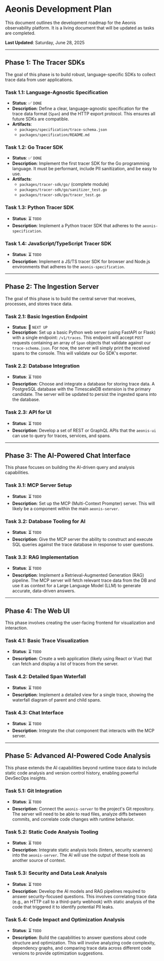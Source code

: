 # Aeonis Development Plan

This document outlines the development roadmap for the Aeonis observability platform. It is a living document that will be updated as tasks are completed.

**Last Updated**: Saturday, June 28, 2025

---

## Phase 1: The Tracer SDKs

The goal of this phase is to build robust, language-specific SDKs to collect trace data from user applications.

### Task 1.1: Language-Agnostic Specification

-   **Status**: ✅ `DONE`
-   **Description**: Define a clear, language-agnostic specification for the trace data format (`Span`) and the HTTP export protocol. This ensures all future SDKs are compatible.
-   **Artifacts**:
    -   `packages/specification/trace-schema.json`
    -   `packages/specification/README.md`

### Task 1.2: Go Tracer SDK

-   **Status**: ✅ `DONE`
-   **Description**: Implement the first tracer SDK for the Go programming language. It must be performant, include PII sanitization, and be easy to use.
-   **Artifacts**:
    -   `packages/tracer-sdk/go/` (complete module)
    -   `packages/tracer-sdk/go/sanitizer_test.go`
    -   `packages/tracer-sdk/go/tracer_test.go`

### Task 1.3: Python Tracer SDK

-   **Status**: ⏳ `TODO`
-   **Description**: Implement a Python tracer SDK that adheres to the `aeonis-specification`.

### Task 1.4: JavaScript/TypeScript Tracer SDK

-   **Status**: ⏳ `TODO`
-   **Description**: Implement a JS/TS tracer SDK for browser and Node.js environments that adheres to the `aeonis-specification`.

---

## Phase 2: The Ingestion Server

The goal of this phase is to build the central server that receives, processes, and stores trace data.

### Task 2.1: Basic Ingestion Endpoint

-   **Status**: 🚧 `NEXT UP`
-   **Description**: Set up a basic Python web server (using FastAPI or Flask) with a single endpoint: `/v1/traces`. This endpoint will accept `POST` requests containing an array of `Span` objects that validate against our `trace-schema.json`. For now, the server will simply print the received spans to the console. This will validate our Go SDK's exporter.

### Task 2.2: Database Integration

-   **Status**: ⏳ `TODO`
-   **Description**: Choose and integrate a database for storing trace data. A PostgreSQL database with the TimescaleDB extension is the primary candidate. The server will be updated to persist the ingested spans into the database.

### Task 2.3: API for UI

-   **Status**: ⏳ `TODO`
-   **Description**: Develop a set of REST or GraphQL APIs that the `aeonis-ui` can use to query for traces, services, and spans.

---

## Phase 3: The AI-Powered Chat Interface

This phase focuses on building the AI-driven query and analysis capabilities.

### Task 3.1: MCP Server Setup

-   **Status**: ⏳ `TODO`
-   **Description**: Set up the MCP (Multi-Context Prompter) server. This will likely be a component within the main `aeonis-server`.

### Task 3.2: Database Tooling for AI

-   **Status**: ⏳ `TODO`
-   **Description**: Give the MCP server the ability to construct and execute SQL queries against the trace database in response to user questions.

### Task 3.3: RAG Implementation

-   **Status**: ⏳ `TODO`
-   **Description**: Implement a Retrieval-Augmented Generation (RAG) pipeline. The MCP server will fetch relevant trace data from the DB and use it as context for a Large Language Model (LLM) to generate accurate, data-driven answers.

---

## Phase 4: The Web UI

This phase involves creating the user-facing frontend for visualization and interaction.

### Task 4.1: Basic Trace Visualization
-   **Status**: ⏳ `TODO`
-   **Description**: Create a web application (likely using React or Vue) that can fetch and display a list of traces from the server.

### Task 4.2: Detailed Span Waterfall
-   **Status**: ⏳ `TODO`
-   **Description**: Implement a detailed view for a single trace, showing the waterfall diagram of parent and child spans.

### Task 4.3: Chat Interface
-   **Status**: ⏳ `TODO`
-   **Description**: Integrate the chat component that interacts with the MCP server.

---

## Phase 5: Advanced AI-Powered Code Analysis

This phase extends the AI capabilities beyond runtime trace data to include static code analysis and version control history, enabling powerful DevSecOps insights.

### Task 5.1: Git Integration
-   **Status**: ⏳ `TODO`
-   **Description**: Connect the `aeonis-server` to the project's Git repository. The server will need to be able to read files, analyze diffs between commits, and correlate code changes with runtime behavior.

### Task 5.2: Static Code Analysis Tooling
-   **Status**: ⏳ `TODO`
-   **Description**: Integrate static analysis tools (linters, security scanners) into the `aeonis-server`. The AI will use the output of these tools as another source of context.

### Task 5.3: Security and Data Leak Analysis
-   **Status**: ⏳ `TODO`
-   **Description**: Develop the AI models and RAG pipelines required to answer security-focused questions. This involves correlating trace data (e.g., an HTTP call to a third-party webhook) with static analysis of the code that triggered it to identify potential PII leaks.

### Task 5.4: Code Impact and Optimization Analysis
-   **Status**: ⏳ `TODO`
-   **Description**: Build the capabilities to answer questions about code structure and optimization. This will involve analyzing code complexity, dependency graphs, and comparing trace data across different code versions to provide optimization suggestions.
